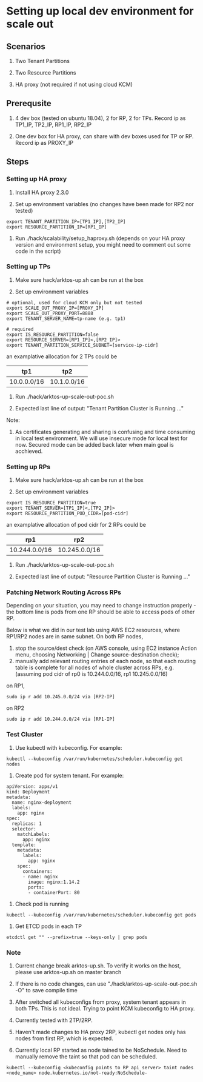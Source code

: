 # Setting up local dev environment for scale out

## Scenarios

1. Two Tenant Partitions

1. Two Resource Partitions

1. HA proxy (not required if not using cloud KCM)

## Prerequsite

1. 4 dev box (tested on ubuntu 18.04), 2 for RP, 2 for TPs. Record ip as TP1_IP, TP2_IP, RP1_IP, RP2_IP

1. One dev box for HA proxy, can share with dev boxes used for TP or RP. Record ip as PROXY_IP

## Steps

### Setting up HA proxy
1. Install HA proxy 2.3.0

1. Set up environment variables (no changes have been made for RP2 nor tested)

```
export TENANT_PARTITION_IP=[TP1_IP],[TP2_IP]
export RESOURCE_PARTITION_IP=[RP1_IP]
```

1. Run ./hack/scalability/setup_haproxy.sh (depends on your HA proxy version and environment setup, you might need to comment out some code in the script)

### Setting up TPs
1. Make sure hack/arktos-up.sh can be run at the box

1. Set up environment variables

```
# optional, used for cloud KCM only but not tested
export SCALE_OUT_PROXY_IP=[PROXY_IP]
export SCALE_OUT_PROXY_PORT=8888
export TENANT_SERVER_NAME=tp-name (e.g. tp1)

# required
export IS_RESOURCE_PARTITION=false
export RESOURCE_SERVER=[RP1_IP]<,[RP2_IP]>
export TENANT_PARTITION_SERVICE_SUBNET=[service-ip-cidr]
```

an examplative allocation for 2 TPs could be

| tp1 | tp2 |
| --- | --- |
| 10.0.0.0/16 | 10.1.0.0/16 |

1. Run ./hack/arktos-up-scale-out-poc.sh

1. Expected last line of output: "Tenant Partition Cluster is Running ..."

Note:

1. As certificates generating and sharing is confusing and time consuming in local test environment. We will use insecure mode for local test for now. Secured mode can be added back later when main goal is acchieved.

### Setting up RPs
1. Make sure hack/arktos-up.sh can be run at the box

1. Set up environment variables

```
export IS_RESOURCE_PARTITION=true
export TENANT_SERVER=[TP1_IP]<,[TP2_IP]>
export RESOURCE_PARTITION_POD_CIDR=[pod-cidr]
```

an examplative allocation of pod cidr for 2 RPs could be

| rp1 | rp2 |
| --- | --- |
| 10.244.0.0/16 | 10.245.0.0/16 |

1. Run ./hack/arktos-up-scale-out-poc.sh

1. Expected last line of output: "Resource Partition Cluster is Running ..."

### Patching Network Routing Across RPs
Depending on your situation, you may need to change instruction properly - the bottom line is pods from one RP should be able to access pods of other RP.

Below is what we did in our test lab using AWS EC2 resources, where RP1/RP2 nodes are in same subnet.
On both RP nodes,
1. stop the source/dest check (on AWS console, using EC2 instance Action menu, choosing Networking | Change source-destination check);
2. manually add relevant routing entries of each node, so that each routing table is complete for all nodes of whole cluster across RPs, e.g. (assuming pod cidr of rp0 is 10.244.0.0/16, rp1 10.245.0.0/16)

on RP1,
```
sudo ip r add 10.245.0.0/24 via [RP2-IP]
```

on RP2
```
sudo ip r add 10.244.0.0/24 via [RP1-IP]
```

### Test Cluster

1. Use kubectl with kubeconfig. For example:

```
kubectl --kubeconfig /var/run/kubernetes/scheduler.kubeconfig get nodes
```

1. Create pod for system tenant. For example:
```
apiVersion: apps/v1
kind: Deployment
metadata:
  name: nginx-deployment
  labels:
    app: nginx
spec:
  replicas: 1
  selector:
    matchLabels:
      app: nginx
  template:
    metadata:
      labels:
        app: nginx
    spec:
      containers:
      - name: nginx
        image: nginx:1.14.2
        ports:
        - containerPort: 80
```

1. Check pod is running

```
kubectl --kubeconfig /var/run/kubernetes/scheduler.kubeconfig get pods
```

1. Get ETCD pods in each TP
```
etcdctl get "" --prefix=true --keys-only | grep pods
```

### Note
1. Current change break arktos-up.sh. To verify it works on the host, please use arktos-up.sh on master branch

1. If there is no code changes, can use "./hack/arktos-up-scale-out-poc.sh -O" to save compile time

1. After switched all kubeconfigs from proxy, system tenant appears in both TPs. This is not ideal. Trying to point KCM kubeconfig to HA proxy. 

1. Currently tested with 2TP/2RP.

1. Haven't made changes to HA proxy 2RP, kubectl get nodes only has nodes from first RP, which is expected.

1. Currently local RP started as node tained to be NoSchedule. Need to manually remove the taint so that pod can be scheduled.
```
kubectl --kubeconfig <kubeconfig points to RP api server> taint nodes <node_name> node.kubernetes.io/not-ready:NoSchedule-
``` 
